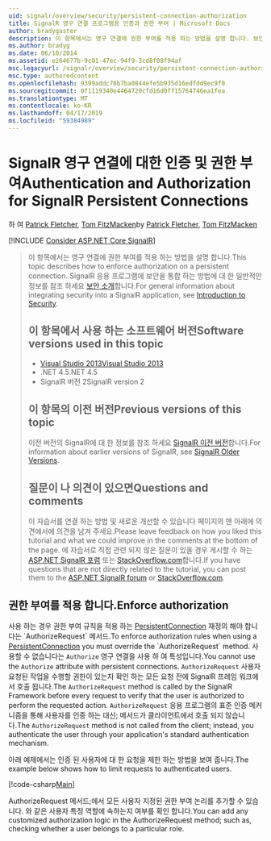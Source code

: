 ```yaml
---
uid: signalr/overview/security/persistent-connection-authorization
title: SignalR 영구 연결 프로그램용 인증과 권한 부여 | Microsoft Docs
author: bradygaster
description: 이 항목에서는 영구 연결에 권한 부여를 적용 하는 방법을 설명 합니다. 보안 SignalR 응용 프로그램을 통합 하는 방법에 대 한 일반 정보에 대 한 중...
ms.author: bradyg
ms.date: 06/10/2014
ms.assetid: e264677b-9c01-47ec-94f9-3cd8f08f94af
msc.legacyurl: /signalr/overview/security/persistent-connection-authorization
msc.type: authoredcontent
ms.openlocfilehash: 9399addc76b7ba0844efe5b935d16edfdd9ec9f0
ms.sourcegitcommit: 0f1119340e4464720cfd16d0ff15764746ea1fea
ms.translationtype: MT
ms.contentlocale: ko-KR
ms.lasthandoff: 04/17/2019
ms.locfileid: "59384989"
---
```

# <a name="authentication-and-authorization-for-signalr-persistent-connections"></a><span data-ttu-id="305b4-104">SignalR 영구 연결에 대한 인증 및 권한 부여</span><span class="sxs-lookup"><span data-stu-id="305b4-104">Authentication and Authorization for SignalR Persistent Connections</span></span>

<span data-ttu-id="305b4-105">하 여 [Patrick Fletcher](https://github.com/pfletcher), [Tom FitzMacken](https://github.com/tfitzmac)</span><span class="sxs-lookup"><span data-stu-id="305b4-105">by [Patrick Fletcher](https://github.com/pfletcher), [Tom FitzMacken](https://github.com/tfitzmac)</span></span>

[!INCLUDE [Consider ASP.NET Core SignalR](~/includes/signalr/signalr-version-disambiguation.md)]

> <span data-ttu-id="305b4-106">이 항목에서는 영구 연결에 권한 부여를 적용 하는 방법을 설명 합니다.</span><span class="sxs-lookup"><span data-stu-id="305b4-106">This topic describes how to enforce authorization on a persistent connection.</span></span> <span data-ttu-id="305b4-107">SignalR 응용 프로그램에 보안을 통합 하는 방법에 대 한 일반적인 정보를 참조 하세요 [보안 소개](introduction-to-security.md)합니다.</span><span class="sxs-lookup"><span data-stu-id="305b4-107">For general information about integrating security into a SignalR application, see [Introduction to Security](introduction-to-security.md).</span></span>
>
> ## <a name="software-versions-used-in-this-topic"></a><span data-ttu-id="305b4-108">이 항목에서 사용 하는 소프트웨어 버전</span><span class="sxs-lookup"><span data-stu-id="305b4-108">Software versions used in this topic</span></span>
>
>
> - [<span data-ttu-id="305b4-109">Visual Studio 2013</span><span class="sxs-lookup"><span data-stu-id="305b4-109">Visual Studio 2013</span></span>](https://my.visualstudio.com/Downloads?q=visual%20studio%202013)
> - <span data-ttu-id="305b4-110">.NET 4.5</span><span class="sxs-lookup"><span data-stu-id="305b4-110">.NET 4.5</span></span>
> - <span data-ttu-id="305b4-111">SignalR 버전 2</span><span class="sxs-lookup"><span data-stu-id="305b4-111">SignalR version 2</span></span>
>
>
>
> ## <a name="previous-versions-of-this-topic"></a><span data-ttu-id="305b4-112">이 항목의 이전 버전</span><span class="sxs-lookup"><span data-stu-id="305b4-112">Previous versions of this topic</span></span>
>
> <span data-ttu-id="305b4-113">이전 버전의 SignalR에 대 한 정보를 참조 하세요 [SignalR 이전 버전](../older-versions/index.md)합니다.</span><span class="sxs-lookup"><span data-stu-id="305b4-113">For information about earlier versions of SignalR, see [SignalR Older Versions](../older-versions/index.md).</span></span>
>
> ## <a name="questions-and-comments"></a><span data-ttu-id="305b4-114">질문이 나 의견이 있으면</span><span class="sxs-lookup"><span data-stu-id="305b4-114">Questions and comments</span></span>
>
> <span data-ttu-id="305b4-115">이 자습서를 연결 하는 방법 및 새로운 개선할 수 있습니다 페이지의 맨 아래에 의견에서에 의견을 남겨 주세요.</span><span class="sxs-lookup"><span data-stu-id="305b4-115">Please leave feedback on how you liked this tutorial and what we could improve in the comments at the bottom of the page.</span></span> <span data-ttu-id="305b4-116">에 자습서로 직접 관련 되지 않은 질문이 있을 경우 게시할 수 하는 [ASP.NET SignalR 포럼](https://forums.asp.net/1254.aspx/1?ASP+NET+SignalR) 또는 [StackOverflow.com](http://stackoverflow.com/)합니다.</span><span class="sxs-lookup"><span data-stu-id="305b4-116">If you have questions that are not directly related to the tutorial, you can post them to the [ASP.NET SignalR forum](https://forums.asp.net/1254.aspx/1?ASP+NET+SignalR) or [StackOverflow.com](http://stackoverflow.com/).</span></span>


## <a name="enforce-authorization"></a><span data-ttu-id="305b4-117">권한 부여를 적용 합니다.</span><span class="sxs-lookup"><span data-stu-id="305b4-117">Enforce authorization</span></span>

<span data-ttu-id="305b4-118">사용 하는 경우 권한 부여 규칙을 적용 하는 [PersistentConnection](https://msdn.microsoft.com/library/microsoft.aspnet.signalr.persistentconnection(v=vs.111).aspx) 재정의 해야 합니다는 `AuthorizeRequest` 메서드.</span><span class="sxs-lookup"><span data-stu-id="305b4-118">To enforce authorization rules when using a [PersistentConnection](https://msdn.microsoft.com/library/microsoft.aspnet.signalr.persistentconnection(v=vs.111).aspx) you must override the `AuthorizeRequest` method.</span></span> <span data-ttu-id="305b4-119">사용할 수 없습니다는 `Authorize` 영구 연결을 사용 하 여 특성입니다.</span><span class="sxs-lookup"><span data-stu-id="305b4-119">You cannot use the `Authorize` attribute with persistent connections.</span></span> <span data-ttu-id="305b4-120">`AuthorizeRequest` 사용자 요청된 작업을 수행할 권한이 있는지 확인 하는 모든 요청 전에 SignalR 프레임 워크에서 호출 됩니다.</span><span class="sxs-lookup"><span data-stu-id="305b4-120">The `AuthorizeRequest` method is called by the SignalR Framework before every request to verify that the user is authorized to perform the requested action.</span></span> <span data-ttu-id="305b4-121">`AuthorizeRequest` 응용 프로그램의 표준 인증 메커니즘을 통해 사용자를 인증 하는 대신; 메서드가 클라이언트에서 호출 되지 않습니다.</span><span class="sxs-lookup"><span data-stu-id="305b4-121">The `AuthorizeRequest` method is not called from the client; instead, you authenticate the user through your application's standard authentication mechanism.</span></span>

<span data-ttu-id="305b4-122">아래 예제에서는 인증 된 사용자에 대 한 요청을 제한 하는 방법을 보여 줍니다.</span><span class="sxs-lookup"><span data-stu-id="305b4-122">The example below shows how to limit requests to authenticated users.</span></span>

[!code-csharp[Main](persistent-connection-authorization/samples/sample1.cs)]

<span data-ttu-id="305b4-123">AuthorizeRequest 메서드;에서 모든 사용자 지정된 권한 부여 논리를 추가할 수 있습니다. 와 같은 사용자 특정 역할에 속하는지 여부를 확인 합니다.</span><span class="sxs-lookup"><span data-stu-id="305b4-123">You can add any customized authorization logic in the AuthorizeRequest method; such as, checking whether a user belongs to a particular role.</span></span>
